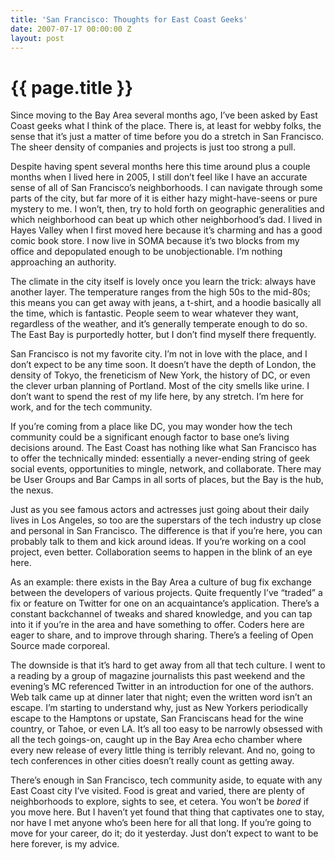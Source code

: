 ```yaml
---
title: 'San Francisco: Thoughts for East Coast Geeks'
date: 2007-07-17 00:00:00 Z
layout: post
---
```


{{ page.title }}
================

Since moving to the Bay Area several months ago, I’ve been asked by East Coast geeks what I think of the place. There is, at least for webby folks, the sense that it’s just a matter of time before you do a stretch in San Francisco. The sheer density of companies and projects is just too strong a pull.

Despite having spent several months here this time around plus a couple months when I lived here in 2005, I still don’t feel like I have an accurate sense of all of San Francisco’s neighborhoods. I can navigate through some parts of the city, but far more of it is either hazy might-have-seens or pure mystery to me. I won’t, then, try to hold forth on geographic generalities and which neighborhood can beat up which other neighborhood’s dad. I lived in Hayes Valley when I first moved here because it’s charming and has a good comic book store. I now live in SOMA because it’s two blocks from my office and depopulated enough to be unobjectionable. I’m nothing approaching an authority.

The climate in the city itself is lovely once you learn the trick: always have another layer. The temperature ranges from the high 50s to the mid-80s; this means you can get away with jeans, a t-shirt, and a hoodie basically all the time, which is fantastic. People seem to wear whatever they want, regardless of the weather, and it’s generally temperate enough to do so. The East Bay is purportedly hotter, but I don’t find myself there frequently.

San Francisco is not my favorite city. I’m not in love with the place, and I don’t expect to be any time soon. It doesn’t have the depth of London, the density of Tokyo, the freneticism of New York, the history of DC, or even the clever urban planning of Portland. Most of the city smells like urine. I don’t want to spend the rest of my life here, by any stretch. I’m here for work, and for the tech community.

If you’re coming from a place like DC, you may wonder how the tech community could be a significant enough factor to base one’s living decisions around. The East Coast has nothing like what San Francisco has to offer the technically minded: essentially a never-ending string of geek social events, opportunities to mingle, network, and collaborate. There may be User Groups and Bar Camps in all sorts of places, but the Bay is the hub, the nexus.

Just as you see famous actors and actresses just going about their daily lives in Los Angeles, so too are the superstars of the tech industry up close and personal in San Francisco. The difference is that if you’re here, you can probably talk to them and kick around ideas. If you’re working on a cool project, even better. Collaboration seems to happen in the blink of an eye here.

As an example: there exists in the Bay Area a culture of bug fix exchange between the developers of various projects. Quite frequently I’ve “traded” a fix or feature on Twitter for one on an acquaintance’s application. There’s a constant backchannel of tweaks and shared knowledge, and you can tap into it if you’re in the area and have something to offer. Coders here are eager to share, and to improve through sharing. There’s a feeling of Open Source made corporeal.

The downside is that it’s hard to get away from all that tech culture. I went to a reading by a group of magazine journalists this past weekend and the evening’s MC referenced Twitter in an introduction for one of the authors. Web talk came up at dinner later that night; even the written word isn’t an escape. I’m starting to understand why, just as New Yorkers periodically escape to the Hamptons or upstate, San Franciscans head for the wine country, or Tahoe, or even LA. It’s all too easy to be narrowly obsessed with all the tech goings-on, caught up in the Bay Area echo chamber where every new release of every little thing is terribly relevant. And no, going to tech conferences in other cities doesn’t really count as getting away.

There’s enough in San Francisco, tech community aside, to equate with any East Coast city I’ve visited. Food is great and varied, there are plenty of neighborhoods to explore, sights to see, et cetera. You won’t be *bored* if you move here. But I haven’t yet found that thing that captivates one to stay, nor have I met anyone who’s been here for all that long. If you’re going to move for your career, do it; do it yesterday. Just don’t expect to want to be here forever, is my advice.
